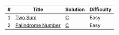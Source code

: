 | # | Title                                                                 | Solution                      | Difficulty |
| - | --------------------------------------------------------------------- | ----------------------------- | ---------- |
| 1 | [Two Sum](https://leetcode.com/problems/two-sum/)                     | [C](001_two_sum.c)            | Easy       |
| 2 | [Palindrome Number](https://leetcode.com/problems/palindrome-number/) | [C](009_palindrome_number.c) | Easy       |
